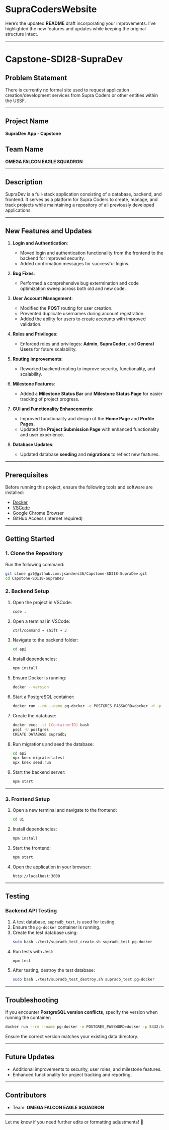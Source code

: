 # SupraCodersWebsite
Here’s the updated **README** draft incorporating your improvements. I’ve highlighted the new features and updates while keeping the original structure intact.

---

# **Capstone-SDI28-SupraDev**

## **Problem Statement**  
There is currently no formal site used to request application creation/development services from Supra Coders or other entities within the USSF.

---

## **Project Name**  
**SupraDev App - Capstone**

## **Team Name**  
**OMEGA FALCON EAGLE SQUADRON**

---

## **Description**  
SupraDev is a full-stack application consisting of a database, backend, and frontend. It serves as a platform for Supra Coders to create, manage, and track projects while maintaining a repository of all previously developed applications.

---

## **New Features and Updates**  

1. **Login and Authentication**:  
   - Moved login and authentication functionality from the frontend to the backend for improved security.  
   - Added confirmation messages for successful logins.  

2. **Bug Fixes**:  
   - Performed a comprehensive bug extermination and code optimization sweep across both old and new code.  

3. **User Account Management**:  
   - Modified the **POST** routing for user creation.  
   - Prevented duplicate usernames during account registration.  
   - Added the ability for users to create accounts with improved validation.  

4. **Roles and Privileges**:  
   - Enforced roles and privileges: **Admin**, **SupraCoder**, and **General Users** for future scalability.  

5. **Routing Improvements**:  
   - Reworked backend routing to improve security, functionality, and scalability.  

6. **Milestone Features**:  
   - Added a **Milestone Status Bar** and **Milestone Status Page** for easier tracking of project progress.  

7. **GUI and Functionality Enhancements**:  
   - Improved functionality and design of the **Home Page** and **Profile Pages**.  
   - Updated the **Project Submission Page** with enhanced functionality and user experience.  

8. **Database Updates**:  
   - Updated database **seeding** and **migrations** to reflect new features.  

---

## **Prerequisites**  
Before running this project, ensure the following tools and software are installed:  

- [Docker](https://www.docker.com/)  
- [VSCode](https://code.visualstudio.com/)  
- Google Chrome Browser  
- GitHub Access (internet required)  

---

## **Getting Started**  

### **1. Clone the Repository**  
Run the following command:  
```bash
git clone git@github.com:jsanders36/Capstone-SDI18-SupraDev.git
cd Capstone-SDI18-SupraDev
```

### **2. Backend Setup**  
1. Open the project in VSCode:  
   ```bash
   code .
   ```
2. Open a terminal in VSCode:  
   ```bash
   ctrl/command + shift + J
   ```
3. Navigate to the backend folder:  
   ```bash
   cd api
   ```
4. Install dependencies:  
   ```bash
   npm install
   ```
5. Ensure Docker is running:  
   ```bash
   docker --version
   ```
6. Start a PostgreSQL container:  
   ```bash
   docker run --rm --name pg-docker -e POSTGRES_PASSWORD=docker -d -p 5432:5432 -v $HOME/docker/volumes/postgres:/var/lib/postgresql/data postgres
   ```
7. Create the database:  
   ```bash
   docker exec -it [ContainerID] bash
   psql -U postgres
   CREATE DATABASE supradb;
   ```

8. Run migrations and seed the database:  
   ```bash
   cd api
   npx knex migrate:latest
   npx knex seed:run
   ```
9. Start the backend server:  
   ```bash
   npm start
   ```

---

### **3. Frontend Setup**  
1. Open a new terminal and navigate to the frontend:  
   ```bash
   cd ui
   ```
2. Install dependencies:  
   ```bash
   npm install
   ```
3. Start the frontend:  
   ```bash
   npm start
   ```
4. Open the application in your browser:  
   ```
   http://localhost:3000
   ```

---

## **Testing**  

### **Backend API Testing**  
1. A test database, `supradb_test`, is used for testing.  
2. Ensure the `pg-docker` container is running.  
3. Create the test database using:  
   ```bash
   sudo bash ./test/supradb_test_create.sh supradb_test pg-docker
   ```
4. Run tests with Jest:  
   ```bash
   npm test
   ```
5. After testing, destroy the test database:  
   ```bash
   sudo bash ./test/supradb_test_destroy.sh supradb_test pg-docker
   ```

---

## **Troubleshooting**  
If you encounter **PostgreSQL version conflicts**, specify the version when running the container:  
```bash
docker run --rm --name pg-docker -e POSTGRES_PASSWORD=docker -p 5432:5432 -v $HOME/docker/volumes/postgres:/var/lib/postgresql@15/data postgres
```
Ensure the correct version matches your existing data directory.

---

## **Future Updates**  
- Additional improvements to security, user roles, and milestone features.  
- Enhanced functionality for project tracking and reporting.  

---

## **Contributors**  
- Team: **OMEGA FALCON EAGLE SQUADRON**  

---

Let me know if you need further edits or formatting adjustments! 🚀
